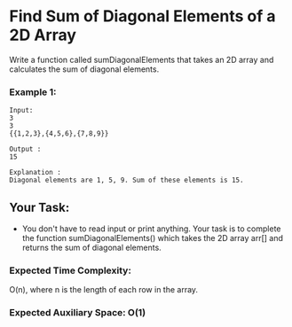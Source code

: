 # Find Sum of Diagonal Elements of a 2D Array

Write a function called sumDiagonalElements that takes an 2D array and calculates the sum of diagonal elements.

### Example 1:

    Input:
    3
    3
    {{1,2,3},{4,5,6},{7,8,9}}
    
    Output : 
    15

    Explanation :
    Diagonal elements are 1, 5, 9. Sum of these elements is 15.

## Your Task:
- You don't have to read input or print anything. Your task is to complete the function sumDiagonalElements() which takes the 2D array arr[] and returns the sum of diagonal elements.

### Expected Time Complexity: 
O(n), where n is the length of each row in the array.

### Expected Auxiliary Space: O(1)